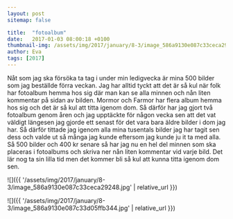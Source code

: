 ```yaml
---
layout: post
sitemap: false

title:  "fotoalbum"
date:   2017-01-03 08:00:18 +0100
thumbnail-img: /assets/img/2017/january/8-3/image_586a9130e087c33ceca29248.jpg
author: Eva
tags: [2017]
---
```


Nåt som jag ska försöka ta tag i under min ledigvecka är mina 500 bilder som jag beställde förra veckan. Jag har alltid tyckt att det är så kul när folk har fotoalbum hemma hos sig där man kan se alla minnen och nån liten kommentar på sidan av bilden. Mormor och Farmor har flera album hemma hos sig och det är så kul att titta igenom dom. Så därför har jag gjort två fotoalbum genom åren och jag upptäckte för någon vecka sen att det vat väldigt längesen jag gjorde ett senast för det vara bara äldre bilder i dom jag har. Så därför tittade jag igenom alla mina tusentals bilder jag har tagit sen dess och valde ut så många jag kunde eftersom jag kunde ju it ta med alla. Så 500 bilder och 400 kr senare så har jag nu en hel del minnen som ska placeras i fotoalbums och skriva ner nån liten kommentar vid varje bild. Det lär nog ta sin lilla tid men det kommer bli så kul att kunna titta igenom dom sen.

![]({{ '/assets/img/2017/january/8-3/image_586a9130e087c33ceca29248.jpg'  | relative_url }})

![]({{ '/assets/img/2017/january/8-3/image_586a9130e087c33d05ffb344.jpg'  | relative_url }})

